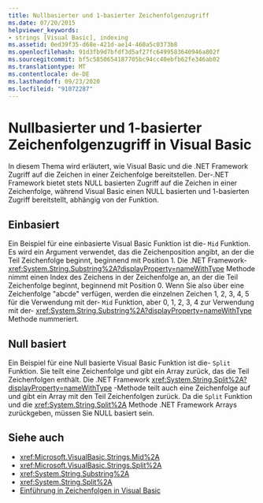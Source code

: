 ```yaml
---
title: Nullbasierter und 1-basierter Zeichenfolgenzugriff
ms.date: 07/20/2015
helpviewer_keywords:
- strings [Visual Basic], indexing
ms.assetid: 0ed39f35-d68e-421d-ae14-460a5c0373b8
ms.openlocfilehash: 91d3fb9d7bfdf3d5af27fc6499583640946a802f
ms.sourcegitcommit: bf5c5850654187705bc94cc40ebfb62fe346ab02
ms.translationtype: MT
ms.contentlocale: de-DE
ms.lasthandoff: 09/23/2020
ms.locfileid: "91072287"
---
```

# <a name="zero-based-vs-one-based-string-access-in-visual-basic"></a>Nullbasierter und 1-basierter Zeichenfolgenzugriff in Visual Basic

In diesem Thema wird erläutert, wie Visual Basic und die .NET Framework Zugriff auf die Zeichen in einer Zeichenfolge bereitstellen. Der-.NET Framework bietet stets NULL basierten Zugriff auf die Zeichen in einer Zeichenfolge, während Visual Basic einen NULL basierten und 1-basierten Zugriff bereitstellt, abhängig von der Funktion.  
  
## <a name="one-based"></a>Einbasiert  

 Ein Beispiel für eine einbasierte Visual Basic Funktion ist die- `Mid` Funktion. Es wird ein Argument verwendet, das die Zeichenposition angibt, an der die Teil Zeichenfolge beginnt, beginnend mit Position 1. Die .NET Framework- <xref:System.String.Substring%2A?displayProperty=nameWithType> Methode nimmt einen Index des Zeichens in der Zeichenfolge an, an der die Teil Zeichenfolge beginnt, beginnend mit Position 0. Wenn Sie also über eine Zeichenfolge "abcde" verfügen, werden die einzelnen Zeichen 1, 2, 3, 4, 5 für die Verwendung mit der- `Mid` Funktion, aber 0, 1, 2, 3, 4 zur Verwendung mit der- <xref:System.String.Substring%2A?displayProperty=nameWithType> Methode nummeriert.  
  
## <a name="zero-based"></a>Null basiert  

 Ein Beispiel für eine Null basierte Visual Basic Funktion ist die- `Split` Funktion. Sie teilt eine Zeichenfolge und gibt ein Array zurück, das die Teil Zeichenfolgen enthält. Die .NET Framework <xref:System.String.Split%2A?displayProperty=nameWithType> -Methode teilt auch eine Zeichenfolge auf und gibt ein Array mit den Teil Zeichenfolgen zurück. Da die `Split` Funktion und die <xref:System.String.Split%2A> Methode .NET Framework Arrays zurückgeben, müssen Sie NULL basiert sein.  
  
## <a name="see-also"></a>Siehe auch

- <xref:Microsoft.VisualBasic.Strings.Mid%2A>
- <xref:Microsoft.VisualBasic.Strings.Split%2A>
- <xref:System.String.Substring%2A>
- <xref:System.String.Split%2A>
- [Einführung in Zeichenfolgen in Visual Basic](introduction-to-strings.md)
